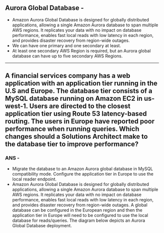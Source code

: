 ## Aurora Global Database -
- Amazon Aurora Global Database is designed for globally distributed applications, allowing a single Amazon Aurora database to span multiple AWS regions. It replicates your data with no impact on database performance, enables fast local reads with low latency in each region, and provides disaster recovery from region-wide outages.
- We can have one primary and one secondary at least.
- At least one secondary AWS Region is required, but an Aurora global database can have up to five secondary AWS Regions.
---
## A financial services company has a web application with an application tier running in the U.S and Europe. The database tier consists of a MySQL database running on Amazon EC2 in us-west-1. Users are directed to the closest application tier using Route 53 latency-based routing. The users in Europe have reported poor performance when running queries. Which changes should a Solutions Architect make to the database tier to improve performance?
### ANS -
- Migrate the database to an Amazon Aurora global database in MySQL compatibility mode. Configure the application tier in Europe to use the local reader endpoint.
- Amazon Aurora Global Database is designed for globally distributed applications, allowing a single Amazon Aurora database to span multiple AWS regions. It replicates your data with no impact on database performance, enables fast local reads with low latency in each region, and provides disaster recovery from region-wide outages. A global database can be configured in the European region and then the application tier in Europe will need to be configured to use the local database for reads/queries. The diagram below depicts an Aurora Global Database deployment.
